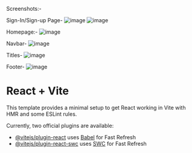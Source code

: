 Screenshots:-

Sign-In/Sign-up Page-
![image](https://github.com/mihir333/netflix-clone/assets/68920654/896fd910-3658-47da-9ba3-26aa6e7bba53)
![image](https://github.com/mihir333/netflix-clone/assets/68920654/31091647-1c6b-4867-a219-264f5fc58a68)


Homepage:-
![image](https://github.com/mihir333/netflix-clone/assets/68920654/24083058-8ea6-4f4e-b796-530755b85426)

Navbar-
![image](https://github.com/mihir333/netflix-clone/assets/68920654/53176c2a-8e33-4f67-b678-66e9f90b8b96)

Titles-
![image](https://github.com/mihir333/netflix-clone/assets/68920654/e7ac552e-aa1e-4870-a35e-d71e1c322dbc)

Footer-
![image](https://github.com/mihir333/netflix-clone/assets/68920654/f963e363-8c46-473f-8f65-245cec11d55f)




# React + Vite

This template provides a minimal setup to get React working in Vite with HMR and some ESLint rules.

Currently, two official plugins are available:

- [@vitejs/plugin-react](https://github.com/vitejs/vite-plugin-react/blob/main/packages/plugin-react/README.md) uses [Babel](https://babeljs.io/) for Fast Refresh
- [@vitejs/plugin-react-swc](https://github.com/vitejs/vite-plugin-react-swc) uses [SWC](https://swc.rs/) for Fast Refresh
  
